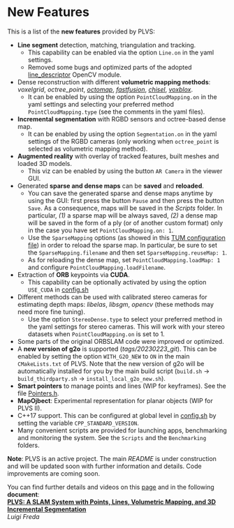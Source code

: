 # New Features 

This is a list of the **new features** provided by PLVS: 
* **Line segment** detection, matching, triangulation and tracking. 
  - This capability can be enabled via the option `Line.on` in the yaml settings.
  - Removed some bugs and optimized parts of the adopted [line_descriptor](https://github.com/opencv/opencv_contrib/tree/4.x/modules/line_descriptor) OpenCV module. 
* Dense reconstruction with different **volumetric mapping methods**: *voxelgrid*, *octree_point*, *[octomap](https://github.com/OctoMap/octomap)*, *[fastfusion](https://github.com/tum-vision/fastfusion)*, *[chisel](https://github.com/personalrobotics/OpenChisel)*, *[voxblox](https://github.com/ethz-asl/voxblox)*.  
  - It can be enabled by using the option `PointCloudMapping.on` in the yaml settings and selecting your preferred method `PointCloudMapping.type` (see the comments in the yaml files). 
* **Incremental segmentation** with RGBD sensors and octree-based dense map. 
  - It can be enabled by using the option `Segmentation.on` in the yaml settings of the RGBD cameras (only working when `octree_point` is selected as volumetric mapping method). 
* **Augmented reality** with overlay of tracked features, built meshes and loaded 3D models. 
  - This viz can be enabled by using the button `AR Camera` in the viewer GUI. 
* Generated **sparse and dense maps** can be **saved** and **reloaded**. 
  - You can save the generated sparse and dense maps anytime by using the GUI: first press the button `Pause` and then press the button `Save`. As a consequence, maps will be saved in the *Scripts* folder. In particular, *(1)* a sparse map will be always saved, *(2)* a dense map will be saved in the form of a ply (or of another custom format) only in the case you have set `PointCloudMapping.on: 1`. 
  - Use the `SparseMapping` options (as showed in this [TUM configuration file](./Settings/old/RGB-D-TUM1.yaml)) in order to reload the sparse map. In particular, be sure to set the `SparseMapping.filename` and then set `SparseMapping.reuseMap: 1`. 
  - As for reloading the dense map, set `PointCloudMapping.loadMap: 1` and configure `PointCloudMapping.loadFilename`.
* Extraction of **ORB** keypoints via **CUDA**. 
  - This capability can be optionally activated by using the option `USE_CUDA` in [config.sh](./config.sh) 
* Different methods can be used with calibrated stereo cameras for estimating depth maps: *libelas*, *libsgm*, *opencv* (these methods may need more fine tuning).
  - Use the option `StereoDense.type` to select your preferred method in the yaml settings for stereo cameras. This will work with your stereo datasets when `PointCloudMapping.on` is set to 1.  
* Some parts of the original ORBSLAM code were improved or optimized.
* A **new version of g2o** is supported (*tags/20230223_git*). This can be enabled by setting the option `WITH_G2O_NEW` to `ON` in the main `CMakeLists.txt` of PLVS. Note that the new version of g2o will be automatically installed for you by the main build script (`build.sh` → `build_thirdparty.sh` → `install_local_g2o_new.sh`).
* **Smart pointers** to manage points and lines (WIP for keyframes). See the file [Pointers.h](include/Pointers.h).
* **MapOjbect**: Experimental representation for planar objects (WIP for PLVS II).
* C++17 support. This can be configured at global level in [config.sh](./config.sh) by setting the variable `CPP_STANDARD_VERSION`.
* Many convenient scripts are provided for launching apps, benchmarking and monitoring the system. See the `Scripts` and the `Benchmarking` folders.
  
**Note**: PLVS is an active project. The main *README* is under construction and will be updated soon with further information and details. Code improvements are coming soon. 


You can find further details and videos on this [page](https://www.luigifreda.com/research/plvs-an-open-source-rgb-d-and-stereo-slam-for-volumetric-reconstruction-and-3d-incremental-segmentation/) and in the following **document**:          
**[PLVS: A SLAM System with Points, Lines, Volumetric Mapping, and 3D Incremental Segmentation](https://arxiv.org/pdf/2309.10896.pdf)**         
*Luigi Freda* 
